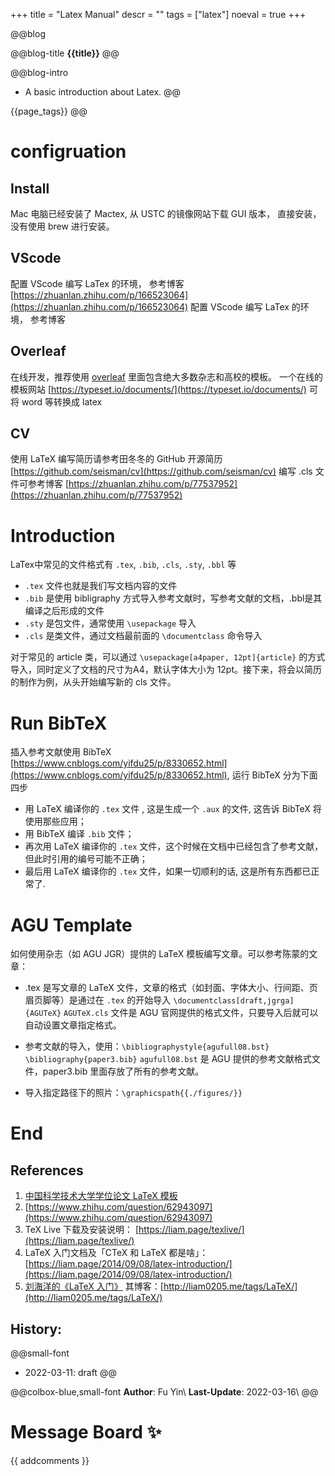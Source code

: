 
+++
title = "Latex Manual"
descr = ""
tags = ["latex"]
noeval = true
+++


<!-- ####################################
          [1]. Abstract
#################################### -->

@@blog
<!-- a.blog title -->
@@blog-title 
**{{title}}** 
@@
<!-- b.blog intro -->
@@blog-intro
- A basic introduction about Latex.
@@
<!-- c.blog tag -->
{{page_tags}}
@@

<!-- d.toc -->
<!-- \toc -->



<!-- ####################################
          [2]. Content
#################################### -->


# configruation

## Install

Mac 电脑已经安装了 Mactex, 从 USTC 的镜像网站下载 GUI 版本， 直接安装， 没有使用 brew 进行安装。

## VScode

配置 VScode 编写 LaTex 的环境， 参考博客 [https://zhuanlan.zhihu.com/p/166523064](https://zhuanlan.zhihu.com/p/166523064) 配置 VScode 编写 LaTex 的环境， 参考博客

## Overleaf
在线开发，推荐使用 [overleaf](https://www.overleaf.com/project) 里面包含绝大多数杂志和高校的模板。
一个在线的模板网站 [https://typeset.io/documents/](https://typeset.io/documents/) 可将 word 等转换成 latex

## CV
使用 LaTeX 编写简历请参考田冬冬的 GitHub 开源简历 [https://github.com/seisman/cv](https://github.com/seisman/cv)
编写 .cls 文件可参考博客 [https://zhuanlan.zhihu.com/p/77537952](https://zhuanlan.zhihu.com/p/77537952)



# Introduction 

LaTex中常见的文件格式有 `.tex`, `.bib`, `.cls`, `.sty`, `.bbl` 等

- `.tex` 文件也就是我们写文档内容的文件
- `.bib` 是使用 bibligraphy 方式导入参考文献时，写参考文献的文档，.bbl是其编译之后形成的文件
- `.sty` 是包文件，通常使用 `\usepackage` 导入
- `.cls` 是类文件，通过文档最前面的 `\documentclass` 命令导入

对于常见的 article 类，可以通过 `\usepackage[a4paper, 12pt]{article}` 的方式导入，同时定义了文档的尺寸为A4，默认字体大小为 12pt。接下来，将会以简历的制作为例，从头开始编写新的 cls 文件。


# Run BibTeX
插入参考文献使用 BibTeX [https://www.cnblogs.com/yifdu25/p/8330652.html](https://www.cnblogs.com/yifdu25/p/8330652.html), 运行 BibTeX 分为下面四步

- 用 LaTeX 编译你的 `.tex` 文件 , 这是生成一个 `.aux` 的文件, 这告诉 BibTeX 将使用那些应用；
- 用 BibTeX 编译 `.bib` 文件；
- 再次用 LaTeX 编译你的 `.tex` 文件，这个时候在文档中已经包含了参考文献，但此时引用的编号可能不正确；
- 最后用 LaTeX 编译你的 `.tex` 文件，如果一切顺利的话, 这是所有东西都已正常了.


# AGU Template
如何使用杂志（如 AGU JGR）提供的 LaTeX 模板编写文章。可以参考陈蒙的文章：

- .tex 是写文章的 LaTeX 文件，文章的格式（如封面、字体大小、行间距、页眉页脚等）是通过在 `.tex` 的开始导入 `\documentclass[draft,jgrga]{AGUTeX}`  `AGUTeX.cls` 文件是 AGU 官网提供的格式文件，只要导入后就可以自动设置文章指定格式。

- 参考文献的导入，使用：`\bibliographystyle{agufull08.bst}` `\bibliography{paper3.bib}` `agufull08.bst` 是 AGU 提供的参考文献格式文件，paper3.bib 里面存放了所有的参考文献。

- 导入指定路径下的照片：`\graphicspath{{./figures/}}`






# End

## References
1. [中国科学技术大学学位论文 LaTeX 模板](https://github.com/ustctug/ustcthesis)
1. [https://www.zhihu.com/question/62943097](https://www.zhihu.com/question/62943097)
1. TeX Live 下载及安装说明： [https://liam.page/texlive/](https://liam.page/texlive/)
1. LaTeX 入门文档及「CTeX 和 LaTeX 都是啥」：[https://liam.page/2014/09/08/latex-introduction/](https://liam.page/2014/09/08/latex-introduction/)
1. [刘海洋的《LaTeX 入门》](https://liam.page/attachment/attachment/LaTeX-useful-tools/LaTeX_Docs_2014.zip ) 其博客：[http://liam0205.me/tags/LaTeX/](http://liam0205.me/tags/LaTeX/)


## History:
@@small-font
- 2022-03-11: draft
@@

@@colbox-blue,small-font
**Author**: Fu Yin\\
**Last-Update**: 2022-03-16\\
@@


# Message Board ✨
{{ addcomments }}